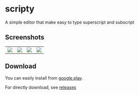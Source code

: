 # scripty
A simple editor that make easy to type superscript and subscript

## Screenshots

<table align="center">
   <tr>
      <td><img src="https://github.com/hlayan/scripty/blob/main/screenshots/1.PNG"></td>
      <td><img src="https://github.com/hlayan/scripty/blob/main/screenshots/2.PNG"></td>
      <td><img src="https://github.com/hlayan/scripty/blob/main/screenshots/3.PNG"></td>
      <td><img src="https://github.com/hlayan/scripty/blob/main/screenshots/4.PNG"></td>
   </tr>
</table>

## Download

You can easily install from [google play](https://play.google.com/store/apps/details?id=com.hlayan.scripty&hl=en).

For directly download, see [releases](https://github.com/hlayan/scripty/releases)
